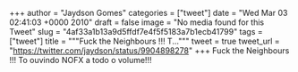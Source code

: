 
+++
author = "Jaydson Gomes"
categories = ["tweet"]
date = "Wed Mar 03 02:41:03 +0000 2010"
draft = false
image = "No media found for this Tweet"
slug = "4af33a1b13a9d5ffdf7e4f5f5183a7b1ecb41799"
tags = ["tweet"]
title = """Fuck the Neighbours !!! T..."""
tweet = true
tweet_url = "https://twitter.com/jaydson/status/9904898278"
+++
Fuck the Neighbours !!! To ouvindo NOFX a todo o volume!!!
